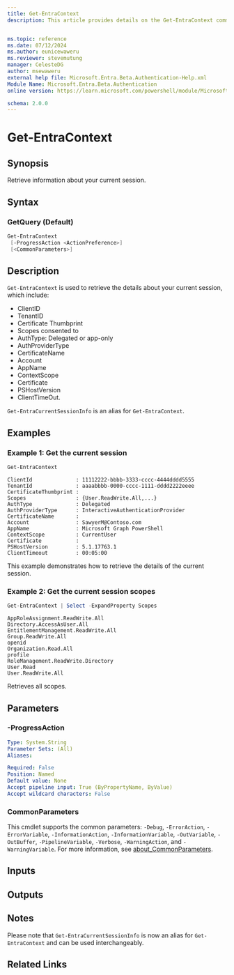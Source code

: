 ```yaml
---
title: Get-EntraContext
description: This article provides details on the Get-EntraContext command.


ms.topic: reference
ms.date: 07/12/2024
ms.author: eunicewaweru
ms.reviewer: stevemutung
manager: CelesteDG
author: msewaweru
external help file: Microsoft.Entra.Beta.Authentication-Help.xml
Module Name: Microsoft.Entra.Beta.Authentication
online version: https://learn.microsoft.com/powershell/module/Microsoft.Entra.Beta.Authentication/Get-EntraContext

schema: 2.0.0
---
```


# Get-EntraContext

## Synopsis

Retrieve information about your current session.

## Syntax

### GetQuery (Default)

```powershell
Get-EntraContext
 [-ProgressAction <ActionPreference>]
 [<CommonParameters>]
```

## Description

`Get-EntraContext` is used to retrieve the details about your current session, which include:  

- ClientID
- TenantID
- Certificate Thumbprint
- Scopes consented to
- AuthType: Delegated or app-only
- AuthProviderType
- CertificateName
- Account
- AppName
- ContextScope
- Certificate
- PSHostVersion
- ClientTimeOut.

`Get-EntraCurrentSessionInfo` is an alias for `Get-EntraContext`.

## Examples

### Example 1: Get the current session

```powershell
Get-EntraContext
```

```Output
ClientId              : 11112222-bbbb-3333-cccc-4444dddd5555
TenantId              : aaaabbbb-0000-cccc-1111-dddd2222eeee
CertificateThumbprint :
Scopes                : {User.ReadWrite.All,...}
AuthType              : Delegated
AuthProviderType      : InteractiveAuthenticationProvider
CertificateName       :
Account               : SawyerM@Contoso.com
AppName               : Microsoft Graph PowerShell
ContextScope          : CurrentUser
Certificate           :
PSHostVersion         : 5.1.17763.1
ClientTimeout         : 00:05:00                                                                                   
```

This example demonstrates how to retrieve the details of the current session.

### Example 2: Get the current session scopes

```powershell
Get-EntraContext | Select -ExpandProperty Scopes
```

```Output
AppRoleAssignment.ReadWrite.All
Directory.AccessAsUser.All
EntitlementManagement.ReadWrite.All
Group.ReadWrite.All
openid
Organization.Read.All
profile
RoleManagement.ReadWrite.Directory
User.Read
User.ReadWrite.All                                                                                     
```

Retrieves all scopes.

## Parameters

### -ProgressAction

```yaml
Type: System.String
Parameter Sets: (All)
Aliases:

Required: False
Position: Named
Default value: None
Accept pipeline input: True (ByPropertyName, ByValue)
Accept wildcard characters: False
```

### CommonParameters

This cmdlet supports the common parameters: `-Debug`, `-ErrorAction`, `-ErrorVariable`, `-InformationAction`, `-InformationVariable`, `-OutVariable`, `-OutBuffer`, `-PipelineVariable`, `-Verbose`, `-WarningAction`, and `-WarningVariable`. For more information, see [about_CommonParameters](https://go.microsoft.com/fwlink/?LinkID=113216).

## Inputs

## Outputs

## Notes

Please note that `Get-EntraCurrentSessionInfo` is now an alias for `Get-EntraContext` and can be used interchangeably.

## Related Links
